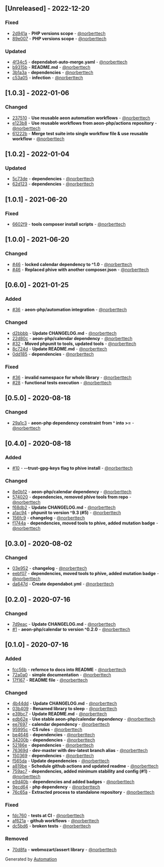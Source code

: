 ## [Unreleased] - 2022-12-20

### Fixed
- [2d941a](https://github.com/aeon-php/sleep/commit/2d941a9674557d82ea52655367dd60138ea03b5c) - **PHP versions scope** - [@norberttech](https://github.com/norberttech)
- [89e007](https://github.com/aeon-php/sleep/commit/89e007964b1c129b8ee7c963a609634dc5e7e395) - **PHP versions scope** - [@norberttech](https://github.com/norberttech)

### Updated
- [4f34c5](https://github.com/aeon-php/sleep/commit/4f34c59c27224e8d9d7eecae1f2caa909f2dd1fa) - **dependabot-auto-merge.yaml** - [@norberttech](https://github.com/norberttech)
- [b9315b](https://github.com/aeon-php/sleep/commit/b9315bf1bfd1a10108f4802b5e60b03f2ed8e07e) - **README.md** - [@norberttech](https://github.com/norberttech)
- [3b1a3a](https://github.com/aeon-php/sleep/commit/3b1a3a8265b875442bed7e3a23a5832405bab4ef) - **dependencies** - [@norberttech](https://github.com/norberttech)
- [c53a05](https://github.com/aeon-php/sleep/commit/c53a0598cc72dc3dada250080387b8afd942daf2) - **infection** - [@norberttech](https://github.com/norberttech)

## [1.0.3] - 2022-01-06

### Changed
- [237510](https://github.com/aeon-php/sleep/commit/2375106adcabc8473a7174177ac4d3a39aa1a53e) - **Use reusable aeon automation workflows** - [@norberttech](https://github.com/norberttech)
- [e123b8](https://github.com/aeon-php/sleep/commit/e123b80b3e6e8a928994da115cc49ce2627890a1) - **Use reusable workflows from aeon-php/actions repository** - [@norberttech](https://github.com/norberttech)
- [61222b](https://github.com/aeon-php/sleep/commit/61222b91408ed150cd91dec5f35c1fb57fc414f6) - **Merge test suite into single workflow file & use reusable workflow** - [@norberttech](https://github.com/norberttech)

## [1.0.2] - 2022-01-04

### Updated
- [5c73de](https://github.com/aeon-php/sleep/commit/5c73de858f18c633247433b1db3cccc6b8ac8020) - **dependencies** - [@norberttech](https://github.com/norberttech)
- [62d123](https://github.com/aeon-php/sleep/commit/62d12394d72a9376750cf891e3509d15cef93cb9) - **dependencies** - [@norberttech](https://github.com/norberttech)

## [1.0.1] - 2021-06-20

### Fixed
- [6602f9](https://github.com/aeon-php/sleep/commit/6602f9d256b4a41619b2a62c73514211cf983f91) - **tools composer install scripts** - [@norberttech](https://github.com/norberttech)

## [1.0.0] - 2021-06-20

### Changed
- [#46](https://github.com/aeon-php/sleep/pull/46) - **locked calendar dependency to ^1.0** - [@norberttech](https://github.com/norberttech)
- [#46](https://github.com/aeon-php/sleep/pull/46) - **Replaced phive with another composer.json** - [@norberttech](https://github.com/norberttech)

## [0.6.0] - 2021-01-25

### Added
- [#36](https://github.com/aeon-php/sleep/pull/36) - **aeon-php/automation integration** - [@norberttech](https://github.com/norberttech)

### Changed
- [d2bbbb](https://github.com/aeon-php/sleep/commit/d2bbbb91a0002bebc299c3c5b62676c1a49b8cd0) - **Update CHANGELOG.md** - [@norberttech](https://github.com/norberttech)
- [22d80c](https://github.com/aeon-php/sleep/commit/22d80caffea41c062c24e1284912224b3d18960d) - **aeon-php/calendar dependency** - [@norberttech](https://github.com/norberttech)
- [#32](https://github.com/aeon-php/sleep/pull/32) - **Moved phpunit to tools, updated tools** - [@norberttech](https://github.com/norberttech)
- [8c724d](https://github.com/aeon-php/sleep/commit/8c724d237ad9049f02709803c66d8cbd23480be7) - **Update README.md** - [@norberttech](https://github.com/norberttech)
- [0dd185](https://github.com/aeon-php/sleep/commit/0dd18526e9b685dfcaee6c63ead87e91442b30ad) - **dependencies** - [@norberttech](https://github.com/norberttech)

### Fixed
- [#36](https://github.com/aeon-php/sleep/pull/36) - **invalid namespace for whole library** - [@norberttech](https://github.com/norberttech)
- [#28](https://github.com/aeon-php/sleep/pull/28) - **functional tests execution** - [@norberttech](https://github.com/norberttech)

## [0.5.0] - 2020-08-18

### Changed
- [29a1c3](https://github.com/aeon-php/sleep/commit/29a1c3898a1e2e8510aeb8b998c4b0260758db88) - **aeon-php dependency constraint from ^ into >=** - [@norberttech](https://github.com/norberttech)

## [0.4.0] - 2020-08-18

### Added
- [#10](https://github.com/aeon-php/sleep/pull/10) - **--trust-gpg-keys flag to phive install** - [@norberttech](https://github.com/norberttech)

### Changed
- [8e0b12](https://github.com/aeon-php/sleep/commit/8e0b12f6ee38cb4762095a6c601a71d3264793ba) - **aeon-php/calendar dependency** - [@norberttech](https://github.com/norberttech)
- [574020](https://github.com/aeon-php/sleep/commit/574020099da1623192cd786fcd19c9ee8d82c9b4) - **dependencies, removed phive tools from repo** - [@norberttech](https://github.com/norberttech)
- [f68db2](https://github.com/aeon-php/sleep/commit/f68db2e019f2cc70f496d66d0ca9a0a4bcc996c1) - **Update CHANGELOG.md** - [@norberttech](https://github.com/norberttech)
- [a1ac94](https://github.com/aeon-php/sleep/commit/a1ac9495e8e4ced56606b5e17bfa2e0fd70a1a44) - **phpunit to version ^9.3 (#5)** - [@norberttech](https://github.com/norberttech)
- [156fc9](https://github.com/aeon-php/sleep/commit/156fc9fee341048958d69a5b2127d734efd27b99) - **changelog** - [@norberttech](https://github.com/norberttech)
- [f1744a](https://github.com/aeon-php/sleep/commit/f1744adfb53580262554dd0b64b425c162faabac) - **dependencies, moved tools to phive, added mutation badge** - [@norberttech](https://github.com/norberttech)

## [0.3.0] - 2020-08-02

### Changed
- [03e952](https://github.com/aeon-php/sleep/commit/03e9528bf549be9a4e08eeb9c81dbfe1892cc512) - **changelog** - [@norberttech](https://github.com/norberttech)
- [eebf07](https://github.com/aeon-php/sleep/commit/eebf072a3db486ec3d46678c645b1e7789cfa2da) - **dependencies, moved tools to phive, added mutation badge** - [@norberttech](https://github.com/norberttech)
- [da647d](https://github.com/aeon-php/sleep/commit/da647df9486094e179b3db879e970e2c96b387ad) - **Create dependabot.yml** - [@norberttech](https://github.com/norberttech)

## [0.2.0] - 2020-07-16

### Changed
- [7d9eac](https://github.com/aeon-php/sleep/commit/7d9eac6afe878a0d81761bb4d69d173735130c19) - **Update CHANGELOG.md** - [@norberttech](https://github.com/norberttech)
- [#1](https://github.com/aeon-php/sleep/pull/1) - **aeon-php/calendar to version ^0.2.0** - [@norberttech](https://github.com/norberttech)

## [0.1.0] - 2020-07-16

### Added
- [fcc56b](https://github.com/aeon-php/sleep/commit/fcc56bb5190085cdb3a85bc5f7b6562a7c25124f) - **refernce to docs into README** - [@norberttech](https://github.com/norberttech)
- [72a0a0](https://github.com/aeon-php/sleep/commit/72a0a07a9e1b422c97bc2ed6efd194ed895aaa2e) - **simple documentation** - [@norberttech](https://github.com/norberttech)
- [17f167](https://github.com/aeon-php/sleep/commit/17f167a1a2f98c00ce25e0959bf43616f476aa7f) - **README file** - [@norberttech](https://github.com/norberttech)

### Changed
- [4b44dd](https://github.com/aeon-php/sleep/commit/4b44ddda60175337cbf02b1c3314acf4c3062de6) - **Update CHANGELOG.md** - [@norberttech](https://github.com/norberttech)
- [03b409](https://github.com/aeon-php/sleep/commit/03b4091ce0da8015c809a12603a77fc795fd4aff) - **Renamed library to sleep** - [@norberttech](https://github.com/norberttech)
- [e39bc7](https://github.com/aeon-php/sleep/commit/e39bc75494b7794c3e63da4b61d5c1de35c78ebd) - **Update README.md** - [@norberttech](https://github.com/norberttech)
- [edb62e](https://github.com/aeon-php/sleep/commit/edb62e0f2ae90768e52493d9d432cf2f42404063) - **Use stable aeon-php/calendar dependency** - [@norberttech](https://github.com/norberttech)
- [ee7697](https://github.com/aeon-php/sleep/commit/ee76973c12d783fa151e229e6bb9be93e49ed646) - **calendar dependency** - [@norberttech](https://github.com/norberttech)
- [95995c](https://github.com/aeon-php/sleep/commit/95995c92d0b15e360ce7844c9a4580249c62ce03) - **CS rules** - [@norberttech](https://github.com/norberttech)
- [be4646](https://github.com/aeon-php/sleep/commit/be4646dbc70ca86d60e89794260e6b6c6107a22c) - **dependencies** - [@norberttech](https://github.com/norberttech)
- [34200b](https://github.com/aeon-php/sleep/commit/34200b941d833fb31a4a5dd13bd68d490876cdab) - **dependencies** - [@norberttech](https://github.com/norberttech)
- [52186e](https://github.com/aeon-php/sleep/commit/52186eaa91903d498034f2e0bbe4f0647ea2a71c) - **dependencies** - [@norberttech](https://github.com/norberttech)
- [76369d](https://github.com/aeon-php/sleep/commit/76369def9e7c82cc726a3622dda22572da9ff837) - **dev-master with dev-latest branch alias** - [@norberttech](https://github.com/norberttech)
- [150369](https://github.com/aeon-php/sleep/commit/150369a4a4f4dd18774d3da3bbca3e0b0ed5640e) - **dependencies** - [@norberttech](https://github.com/norberttech)
- [f565da](https://github.com/aeon-php/sleep/commit/f565da426cb4a148b3ab71366ea504871c9273ac) - **Update dependencies** - [@norberttech](https://github.com/norberttech)
- [a819be](https://github.com/aeon-php/sleep/commit/a819beec7e8f27a3280605e8729a7ea7b4f78eb1) - **Schedule github actions and updated readme** - [@norberttech](https://github.com/norberttech)
- [759ac7](https://github.com/aeon-php/sleep/commit/759ac7798c368b3195bfd039a36cc6638627f071) - **dependencies, added minimum stability and config (#1)** - [@norberttech](https://github.com/norberttech)
- [e9d40b](https://github.com/aeon-php/sleep/commit/e9d40b28785f247188a173ab74af03f2ff82d0ae) - **dependencies and added badges** - [@norberttech](https://github.com/norberttech)
- [9ecd64](https://github.com/aeon-php/sleep/commit/9ecd64756e0547f12175dc8cb9a63470e80da0fb) - **php dependency** - [@norberttech](https://github.com/norberttech)
- [76c65a](https://github.com/aeon-php/sleep/commit/76c65a7f935edf9d03f8ea6df5677b9c4ec9a524) - **Extracted process to standalone repository** - [@norberttech](https://github.com/norberttech)

### Fixed
- [fdc760](https://github.com/aeon-php/sleep/commit/fdc76008a46f19adfcdfbb2022c2ff26303f2111) - **tests at CI** - [@norberttech](https://github.com/norberttech)
- [af621a](https://github.com/aeon-php/sleep/commit/af621aaf4130a3f685540d8a22c0bc6d3040e900) - **github workflows** - [@norberttech](https://github.com/norberttech)
- [dc5bd6](https://github.com/aeon-php/sleep/commit/dc5bd67134a3e596271c0f0e8247e03d53043cd1) - **broken tests** - [@norberttech](https://github.com/norberttech)

### Removed
- [70d8fa](https://github.com/aeon-php/sleep/commit/70d8fa94b47129e15ddeab7fc2f2caefebd54e88) - **webmozart/assert library** - [@norberttech](https://github.com/norberttech)

Generated by [Automation](https://github.com/aeon-php/automation)